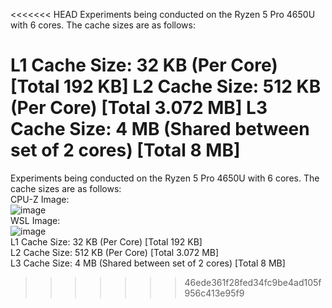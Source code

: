 <<<<<<< HEAD
Experiments being conducted on the Ryzen 5 Pro 4650U with 6 cores. The cache sizes are as follows:

L1 Cache Size: 32 KB (Per Core) [Total 192 KB]
L2 Cache Size:  512 KB (Per Core) [Total 3.072 MB]
L3 Cache Size: 4 MB (Shared between set of 2 cores) [Total 8 MB]
=======
Experiments being conducted on the Ryzen 5 Pro 4650U with 6 cores. The cache sizes are as follows: <br />
CPU-Z Image: <br />
![image](https://github.com/user-attachments/assets/f0884847-36a4-46af-9157-2fe2403abf6a) <br />
WSL Image: <br />
![image](https://github.com/user-attachments/assets/3c163634-0f38-4e4b-951e-879b0190a957) <br />
L1 Cache Size: 32 KB (Per Core) [Total 192 KB] <br />
L2 Cache Size:  512 KB (Per Core) [Total 3.072 MB] <br />
L3 Cache Size: 4 MB (Shared between set of 2 cores) [Total 8 MB] <br />
>>>>>>> 46ede361f28fed34fc9be4ad105f956c413e95f9
